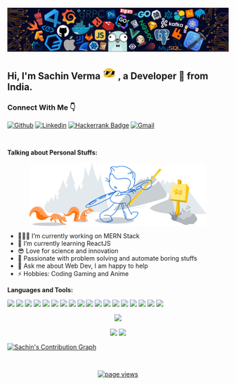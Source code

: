 <p align="center">
  <img alt="Header Image" src="./img/top_image.png" />
</p>


<!--
**0xdevsachin/0xdevsachin** is a ✨ _special_ ✨ repository because its `README.md` (this file) appears on your GitHub profile.

Here are some ideas to get you started:

- 🔭 I’m currently working on ...
- 🌱 I’m currently learning ...
- 👯 I’m looking to collaborate on ...
- 🤔 I’m looking for help with ...
- 💬 Ask me about ...
- 📫 How to reach me: ...
- 😄 Pronouns: ...
- ⚡ Fun fact: ...
-->
<!-- Your title -->
## Hi, I'm Sachin Verma <img src="./img/cool.gif" width="30px" height="30px"> , a Developer 🚀 from India.

<!-- Your badges
You can use the website to generate badges: https://shields.io/
-->
### Connect With Me 👇
[![Github](https://img.shields.io/badge/-Github-000?style=flat&logo=Github&logoColor=white)](https://github.com/0xdevsachin)
[![Linkedin](https://img.shields.io/badge/-LinkedIn-blue?style=flat&logo=Linkedin&logoColor=white)](https://www.linkedin.com/in/0xsachin/)
[![Hackerrank Badge](https://img.shields.io/badge/-Hackerrank-2EC866?style=flat-square&logo=HackerRank&logoColor=white&link=https://www.hackerrank.com/0xsachin)](https://www.hackerrank.com/0xsachin)
[![Gmail](https://img.shields.io/badge/-Gmail-c14438?style=flat&logo=Gmail&logoColor=white)](mailto:sachinverma00011@gmail.com)

&nbsp;

<!-- Talking about you -->
**Talking about Personal Stuffs:**

<p align="center">
<img width="80%" align="center" alt="Github" src="./img/git-header.svg" />
</p>

- 👨🏽‍💻 I’m currently working on MERN Stack
- 🌱 I’m currently learning ReactJS
- 😎 Love for science and innovation
- 💓 Passionate with problem solving and automate boring stuffs
- 💬 Ask me about Web Dev, I am happy to help
- ⚡️ Hobbies: Coding Gaming and Anime


**Languages and Tools:** 

<!-- Your github readme stats
You can use this api: https://github.com/anuraghazra/github-readme-stats
-->
<p>
  <!-- Your languages and tools. Be careful with the alignment. 
  You can use this sites to get logos: https://www.vectorlogo.zone or https://simpleicons.org/
  -->
  <code><img width="10%" src="https://www.vectorlogo.zone/logos/python/python-ar21.svg"></code>
  <code><img width="10%" src="https://www.vectorlogo.zone/logos/php/php-horizontal.svg"></code>
  <code><img width="10%" src="https://www.vectorlogo.zone/logos/w3_html5/w3_html5-ar21.svg"></code>
  <code><img width="10%" src="https://www.vectorlogo.zone/logos/netlifyapp_watercss/netlifyapp_watercss-ar21.svg"></code>
  <code><img width="10%" src="https://www.vectorlogo.zone/logos/javascript/javascript-ar21.svg"></code>
  <code><img width="10%" src="https://www.vectorlogo.zone/logos/jquery/jquery-ar21.svg"></code>
  <code><img width="10%" src="https://www.vectorlogo.zone/logos/expressjs/expressjs-ar21.svg"></code>
  <code><img width="10%" src="https://www.vectorlogo.zone/logos/reactjs/reactjs-ar21.svg"></code>
  <code><img width="10%" src="https://www.vectorlogo.zone/logos/nodejs/nodejs-ar21.svg"></code>
  <code><img width="10%" src="https://www.vectorlogo.zone/logos/npmjs/npmjs-ar21.svg"></code>
  <code><img width="10%" src="https://www.vectorlogo.zone/logos/pocoo_flask/pocoo_flask-ar21.svg"></code>
  <code><img width="10%" src="https://www.vectorlogo.zone/logos/mysql/mysql-ar21.svg"></code>
  <code><img width="10%" src="https://www.vectorlogo.zone/logos/mongodb/mongodb-ar21.svg"></code>
  <code><img width="10%" src="https://www.vectorlogo.zone/logos/firebase/firebase-ar21.svg"></code>
  <code><img width="10%" src="https://www.vectorlogo.zone/logos/git-scm/git-scm-ar21.svg"></code>
  <code><img width="10%" src="https://www.vectorlogo.zone/logos/github/github-ar21.svg"></code>
  <code><img width="10%" src="https://www.vectorlogo.zone/logos/visualstudio_code/visualstudio_code-ar21.svg"></code>
  <code><img width="10%" src="https://www.vectorlogo.zone/logos/linux/linux-ar21.svg"></code>

</p>
<p align="center">
        <img height="137px" src="https://github-readme-streak-stats.herokuapp.com/?user=0xdevsachin&theme=algolia" />
    </p>
<p align="center">
  <img width="53.5%" src="https://github-readme-stats.vercel.app/api?username=0xdevsachin&theme=algolia&show_icons=true" />
  <img width="45%" src="https://github-readme-stats.vercel.app/api/top-langs/?username=0xdevsachin&layout=compact&theme=algolia" />
</p>

[![Sachin's Contribution Graph](https://github-readme-activity-graph.vercel.app/graph?username=0xdevsachin&bg_color=080205&color=e5d2e3&line=ffffff&point=6a6262&area=true&hide_border=true)](https://github.com/ashutosh00710/github-readme-activity-graph)

<br/>
    
<p align="center">
  <a href="https://github.com/0xdevsachin">
    <img src="https://komarev.com/ghpvc/?username=0xdevsachin" alt="page views" />
  </a>
</p>

